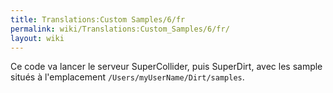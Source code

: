 ```yaml
---
title: Translations:Custom Samples/6/fr
permalink: wiki/Translations:Custom_Samples/6/fr/
layout: wiki
---
```


Ce code va lancer le serveur SuperCollider, puis SuperDirt, avec les
sample situés à l'emplacement `/Users/myUserName/Dirt/samples`.
